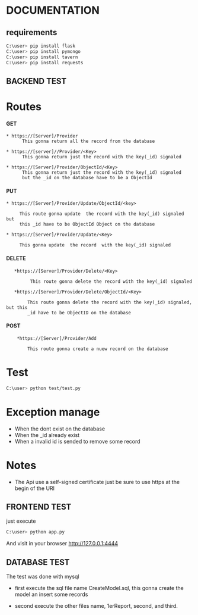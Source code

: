 # DOCUMENTATION #


 


## requirements ##

	 
```sh
C:\user> pip install flask
C:\user> pip install pymongo
C:\user> pip install tavern
C:\user> pip install requests

```


## BACKEND TEST ##


# Routes #


 ####  GET ####
    * https://[Server]/Provider
          This gonna return all the record from the database

    * https://[server]//Provider/<Key>
          This gonna return just the record with the key(_id) signaled 
	
    * https://[Server]/Provider/ObjectId/<Key>
          This gonna return just the record with the key(_id) signaled
	      but the _id on the database have to be a ObjectId

 ####  PUT ####
    * https://[Server]/Provider/Update/ObjectId/<key>
    
         This route gonna update  the record with the key(_id) signaled but 
         this _id have to be ObjectId Object on the database

    * https://[Server]/Provider/Update/<Key>
    
         This gonna update  the record  with the key(_id) signaled
    
 #### DELETE ####
       *https://[Server]/Provider/Delete/<Key>
        
             This route gonna delete the record with the key(_id) signaled
             
       *https://[Server]/Provider/Delete/ObjectId/<Key>
        
            This route gonna delete the record with the key(_id) signaled, but this 
            _id have to be ObjectID on the database
            
#### POST ####
        *https://[Server]/Provider/Add
        
            This route gonna create a nuew record on the database
            
           
# Test #
	 
```sh
C:\user> python test/test.py
```

# Exception manage #

   + When the dont exist on the database
   + When the _id already exist
   + When a invalid id is sended to remove some record
    
# Notes #

+ The Api use a self-signed certificate just be sure to use https at the begin of the URI



## FRONTEND TEST ##


just execute 

```sh
C:\user> python app.py
```

And visit in your browser http://127.0.0.1:4444



## DATABASE TEST ##

The test was done with mysql

+ first execute the sql file name CreateModel.sql, this gonna create the model an insert some records

+ second execute the other files name, 1erReport, second, and third.




